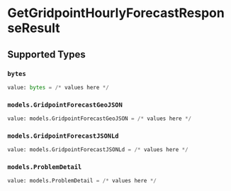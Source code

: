 # GetGridpointHourlyForecastResponseResult


## Supported Types

### `bytes`

```python
value: bytes = /* values here */
```

### `models.GridpointForecastGeoJSON`

```python
value: models.GridpointForecastGeoJSON = /* values here */
```

### `models.GridpointForecastJSONLd`

```python
value: models.GridpointForecastJSONLd = /* values here */
```

### `models.ProblemDetail`

```python
value: models.ProblemDetail = /* values here */
```

